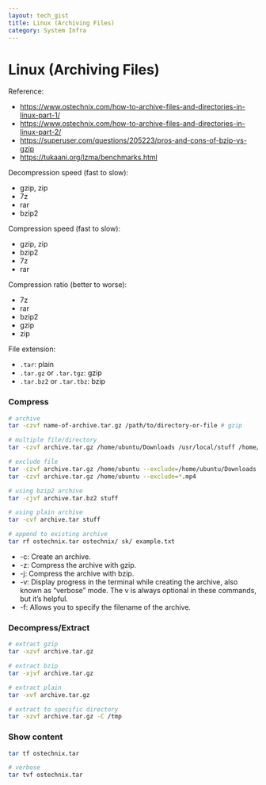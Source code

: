 ```yaml
---
layout: tech_gist
title: Linux (Archiving Files)
category: System Infra
---
```


# Linux (Archiving Files)

Reference:
- <https://www.ostechnix.com/how-to-archive-files-and-directories-in-linux-part-1/>
- <https://www.ostechnix.com/how-to-archive-files-and-directories-in-linux-part-2/>
- <https://superuser.com/questions/205223/pros-and-cons-of-bzip-vs-gzip>
- <https://tukaani.org/lzma/benchmarks.html>

Decompression speed (fast to slow): 
- gzip, zip 
- 7z 
- rar 
- bzip2

Compression speed (fast to slow): 
- gzip, zip 
- bzip2 
- 7z 
- rar

Compression ratio (better to worse): 
- 7z 
- rar
- bzip2 
- gzip 
- zip

File extension:
- `.tar`: plain 
- `.tar.gz` or `.tar.tgz`: gzip
- `.tar.bz2` or `.tar.tbz`: bzip


### Compress

```bash
# archive
tar -czvf name-of-archive.tar.gz /path/to/directory-or-file # gzip

# multiple file/directory
tar -czvf archive.tar.gz /home/ubuntu/Downloads /usr/local/stuff /home/ubuntu/Documents/notes.txt

# exclude file
tar -czvf archive.tar.gz /home/ubuntu --exclude=/home/ubuntu/Downloads --exclude=/home/ubuntu/.cache
tar -czvf archive.tar.gz /home/ubuntu --exclude=*.mp4

# using bzip2 archive
tar -cjvf archive.tar.bz2 stuff

# using plain archive
tar -cvf archive.tar stuff

# append to existing archive
tar rf ostechnix.tar ostechnix/ sk/ example.txt

```

- -c: Create an archive.
- -z: Compress the archive with gzip.
- -j: Compress the archive with bzip.
- -v: Display progress in the terminal while creating the archive, also known as “verbose” mode. The v is always optional in these commands, but it’s helpful.
- -f: Allows you to specify the filename of the archive.


### Decompress/Extract

```bash
# extract gzip
tar -xzvf archive.tar.gz

# extract bzip
tar -xjvf archive.tar.gz

# extract plain
tar -xvf archive.tar.gz

# extract to specific directory
tar -xzvf archive.tar.gz -C /tmp
```

### Show content

```bash
tar tf ostechnix.tar 

# verbose
tar tvf ostechnix.tar 
```